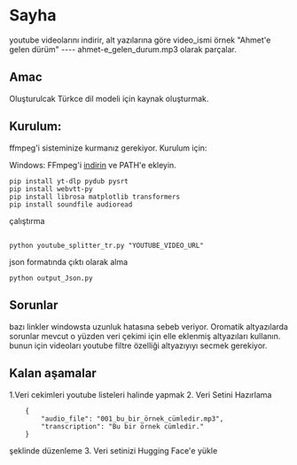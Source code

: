 # Sayha
youtube videolarını indirir, alt yazılarına göre video_ismi örnek "Ahmet'e gelen dürüm" ---- ahmet-e_gelen_durum.mp3 olarak parçalar.



## Amac
Oluşturulcak Türkce dil modeli için kaynak oluşturmak.

## Kurulum:
ffmpeg'i sisteminize kurmanız gerekiyor. Kurulum için:

Windows: FFmpeg'i [indirin](https://ffmpeg.org/download.html) ve PATH'e ekleyin.

```
pip install yt-dlp pydub pysrt
pip install webvtt-py
pip install librosa matplotlib transformers
pip install soundfile audioread
```
çalıştırma
## 
```
python youtube_splitter_tr.py "YOUTUBE_VIDEO_URL"
 ```
 json formatında çıktı olarak alma
 
 ```
 python output_Json.py
 ```
 
## Sorunlar
bazı linkler windowsta uzunluk hatasına sebeb veriyor.
Oromatik altyazılarda sorunlar mevcut o yüzden veri çekimi için
elle eklenmiş altyazıları kullanın. bunun için videoları youtube filtre özelliği altyazıyıyı secmek gerekiyor.

## Kalan aşamalar
1.Veri cekimleri youtube listeleri halinde yapmak
2. Veri Setini Hazırlama 
```
    {
        "audio_file": "001_bu_bir_örnek_cümledir.mp3",
        "transcription": "Bu bir örnek cümledir."
    }
```
şeklinde  düzenleme
3. Veri setinizi Hugging Face'e yükle